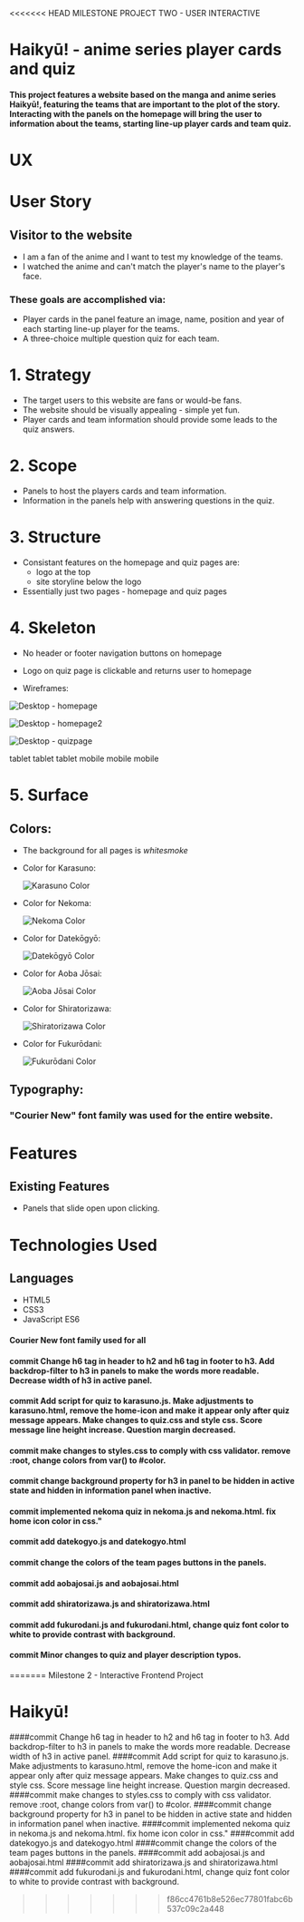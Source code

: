 <<<<<<< HEAD
MILESTONE PROJECT TWO - USER INTERACTIVE 
# Haikyū! - anime series player cards and quiz

#### This project features a website based on the manga and anime series Haikyū!, featuring the teams that are important to the plot of the story. Interacting with the panels on the homepage will bring the user to information about the teams, starting line-up player cards and team quiz. 

# UX

# User Story 

## Visitor to the website 
* I am a fan of the anime and I want to test my knowledge of the teams.
* I watched the anime and can't match the player's name to the player's face. 

### These goals are accomplished via: 
* Player cards in the panel feature an image, name, position and year of each starting line-up player for the teams.
* A three-choice multiple question quiz for each team.

# 1. Strategy
* The target users to this website are fans or would-be fans. 
* The website should be visually appealing - simple yet fun.
* Player cards and team information should provide some leads to the quiz answers.

# 2. Scope
* Panels to host the players cards and team information.
* Information in the panels help with answering questions in the quiz.

# 3. Structure
* Consistant features on the homepage and quiz pages are:
    * logo at the top 
    * site storyline below the logo
* Essentially just two pages - homepage and quiz pages

# 4. Skeleton 
* No header or footer navigation buttons on homepage
* Logo on quiz page is clickable and returns user to homepage

* Wireframes: 

![Desktop - homepage](/assets/images/readme-img/wireframe-desktop-1.png)

![Desktop - homepage2](assets/images/readme-img/wireframe-desktop-2.png)

![Desktop - quizpage](assets/images/readme-img/wireframe-desktop-3.png)

tablet
tablet
tablet
mobile 
mobile
mobile

# 5. Surface

## Colors:
* The background for all pages is *whitesmoke*

* Color for Karasuno:

    ![Karasuno Color](assets/images/readme-img/Karasuno-color.png) 
* Color for Nekoma:

    ![Nekoma Color](assets/images/readme-img/Nekoma-color.png)

* Color for Datekōgyō:

    ![Datekōgyō Color](assets/images/readme-img/Datekogyo-color.png)

* Color for Aoba Jōsai:

    ![Aoba Jōsai Color](assets/images/readme-img/AobaJosai-color.png)

* Color for Shiratorizawa:

    ![Shiratorizawa Color](assets/images/readme-img/Shiratorizawa-color.png)

* Color for Fukurōdani:

    ![Fukurōdani Color](assets/images/readme-img/Fukurodani-color.png)

## Typography:
### "Courier New" font family was used for the entire website.

#

# Features

## Existing Features
* Panels that slide open upon clicking. 


# Technologies Used 

## Languages 
* HTML5
* CSS3
* JavaScript ES6







#### Courier New font family used for all

#### commit Change h6 tag in header to h2 and h6 tag in footer to h3. Add backdrop-filter to h3 in panels to make the words more readable. Decrease width of h3 in active panel. 
#### commit Add script for quiz to karasuno.js. Make adjustments to karasuno.html, remove the home-icon and make it appear only after quiz message appears. Make changes to quiz.css and style css. Score message line height increase. Question margin decreased.
#### commit make changes to styles.css to comply with css validator. remove :root, change colors from var() to #color.
#### commit change background property for h3 in panel to be hidden in active state and hidden in information panel when inactive. 
#### commit implemented nekoma quiz in nekoma.js and nekoma.html. fix home icon color in css."
#### commit add datekogyo.js and datekogyo.html
#### commit change the colors of the team pages buttons in the panels.
#### commit add aobajosai.js and aobajosai.html
#### commit add shiratorizawa.js and shiratorizawa.html
#### commit add fukurodani.js and fukurodani.html, change quiz font color to white to provide contrast with background.
#### commit Minor changes to quiz and player description typos.
=======
Milestone 2 - Interactive Frontend Project
# Haikyū! 

####commit Change h6 tag in header to h2 and h6 tag in footer to h3. Add backdrop-filter to h3 in panels to make the words more readable. Decrease width of h3 in active panel. 
####commit Add script for quiz to karasuno.js. Make adjustments to karasuno.html, remove the home-icon and make it appear only after quiz message appears. Make changes to quiz.css and style css. Score message line height increase. Question margin decreased.
####commit make changes to styles.css to comply with css validator. remove :root, change colors from var() to #color.
####commit change background property for h3 in panel to be hidden in active state and hidden in information panel when inactive. 
####commit implemented nekoma quiz in nekoma.js and nekoma.html. fix home icon color in css."
####commit add datekogyo.js and datekogyo.html
####commit change the colors of the team pages buttons in the panels.
####commit add aobajosai.js and aobajosai.html
####commit add shiratorizawa.js and shiratorizawa.html
####commit add fukurodani.js and fukurodani.html, change quiz font color to white to provide contrast with background.
>>>>>>> f86cc4761b8e526ec77801fabc6b537c09c2a448

